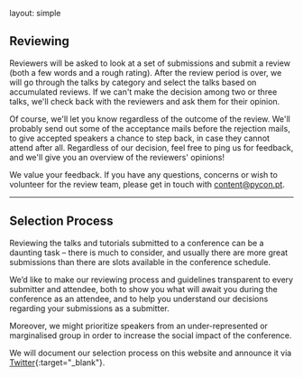 layout: simple

## Reviewing

Reviewers will be asked to look at a set of submissions and submit a review (both a few words and a rough rating). After the review period is over, we will go through the talks by category and select the talks based on accumulated reviews. If we can't make the decision among two or three talks, we'll check back with the reviewers and ask them for their opinion.

Of course, we'll let you know regardless of the outcome of the review. We'll probably send out some of the acceptance mails before the rejection mails, to give accepted speakers a chance to step back, in case they cannot attend after all. Regardless of our decision, feel free to ping us for feedback, and we'll give you an overview of the reviewers' opinions!

We value your feedback. If you have any questions, concerns or wish to volunteer for the review team, please get in touch with [content@pycon.pt](mailto:content@pycon.pt).

<hr class="green-line">

## Selection Process

Reviewing the talks and tutorials submitted to a conference can be a daunting task – there is much to consider, and usually there are more great submissions than there are slots available in the conference schedule.

We’d like to make our reviewing process and guidelines transparent to every submitter and attendee, both to show you what will await you during the conference as an attendee, and to help you understand our decisions regarding your submissions as a submitter.

Moreover, we might prioritize speakers from an under-represented or marginalised group in order to increase the social impact of the conference.

We will document our selection process on this website and announce it via [Twitter](https://x.com/PyConPT){:target="\_blank"}.
